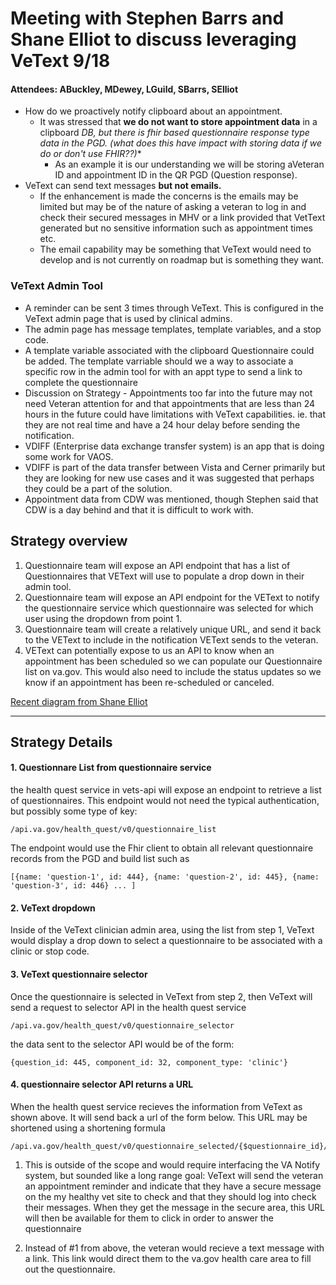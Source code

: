 # Meeting with Stephen Barrs and Shane Elliot to discuss leveraging VeText 9/18

#### Attendees:  ABuckley, MDewey, LGuild, SBarrs, SElliot

 -  How do we proactively notify clipboard about an appointment.  
	 - It was stressed that **we do not want to store appointment data** in a clipboard *DB, but there is fhir based questionnaire response type data in the PGD. (what does this have impact with storing data if we do or don't use FHIR??)** 
		- As an example it is our understanding we will be storing aVeteran ID and appointment ID in the QR PGD (Question response). 
 - VeText can send text messages **but not emails.** 
	 - If the enhancement is made the concerns is the emails may be limited but may be of the nature of asking a veteran to log in and check their secured messages in MHV or a link provided that VetText generated but no sensitive information such as appointment times etc.
	 - The email capability may be something that VeText would need to develop and is not currently on roadmap but is something they want. 
   
### VeText Admin Tool 
 - A reminder can be sent 3 times through VeText. This is configured in the VeText admin page that is used by clinical admins.
 - The admin page has message templates, template variables, and a stop code. 
 - A template variable associated with the clipboard Questionnaire could be added. The template varriable should we a way to associate a specific row in the admin tool for with an appt type to send a link to complete the questionnaire 
 - Discussion on Strategy - Appointments too far into the future may not need Veteran attention for and that appointments that are less than 24 hours in the future could have limitations with VeText capabilities. ie. that they are not real time and have a 24 hour delay before sending the notification.
- VDIFF (Enterprise data exchange transfer system) is an app that is doing some work for VAOS. 
- VDIFF is part of the data transfer between Vista and Cerner primarily but they are looking for new use cases and it was suggested that perhaps they could be a part of the solution.
- Appointment data from CDW was mentioned, though Stephen said that CDW is a day behind and that it is difficult to work with.

## Strategy overview

 1. Questionnaire team will expose an API endpoint that has a list of Questionnaires that VEText will use to populate a drop down in their admin tool. 
 2. Questionnaire team will expose an API endpoint for the VEText to notify the questionnaire service which questionnaire was selected for which user using the dropdown from point 1. 
 3. Questionnaire team will create a relatively unique URL, and send it back to the VEText to include in the notification VEText sends to the veteran. 
 4. VEText can potentially expose to us an API to know when an appointment has been scheduled so we can populate our Questionnaire list on va.gov. This would also need to include the status updates so we know if an appointment has been re-scheduled or canceled. 

[Recent diagram from Shane Elliot](https://github.com/department-of-veterans-affairs/va.gov-team/blob/master/products/health-care/questionnaire/discovery/engineering/assets/clipboard-VEText.jpg)

---

## Strategy Details

#### 1. Questionnare List from questionnaire service

the health quest service in vets-api will expose an endpoint to retrieve a list of questionnaires. This endpoint would not need the typical authentication, but possibly some type of key:
 

```
/api.va.gov/health_quest/v0/questionnaire_list
```
The endpoint would use the Fhir client to obtain all relevant questionnaire records from the PGD and build list such as

```
[{name: 'question-1', id: 444}, {name: 'question-2', id: 445}, {name: 'question-3', id: 446} ... ]
```

#### 2. VeText dropdown

Inside of the VeText clinician admin area, using the list from step 1, VeText would display a drop down to select a questionnaire to be associated with a clinic or stop code. 

#### 3. VeText questionnaire selector

Once the questionnaire is selected in VeText from step 2, then VeText will send a request to selector API in the health quest service 

```
/api.va.gov/health_quest/v0/questionnaire_selector
```

the data sent to the selector API would be of the form:

```
{question_id: 445, component_id: 32, component_type: 'clinic'}
```

#### 4. questionnaire selector API returns a URL

When the health quest service recieves the information from VeText as shown above. It will send back a url of the form below.
This URL may be shortened using a shortening formula

```
/api.va.gov/health_quest/v0/questionnaire_selected/{$questionnaire_id}/{$component_type}/{$component_id}
```

1. This is outside of the scope and would require interfacing the VA Notify system, but sounded like a long range goal:
VeText will send the veteran an appointment reminder and indicate that they have a secure message on the my healthy vet site to check and that they should log into check their messages. When they get the message in the secure area, this URL will then be available for them to click in order to answer the questionnaire

2. Instead of #1 from above, the veteran would recieve a text message with a link. This link would direct them to the va.gov health care area to fill out the questionnaire. 
